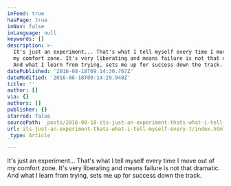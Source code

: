```yaml
---
inFeed: true
hasPage: true
inNav: false
inLanguage: null
keywords: []
description: >-
  It's just an experiment... That's what I tell myself every time I move out of
  my comfort zone. It's very liberating and means failure is not that dramatic.
  And what I learn from trying, sets me up for success down the track.
datePublished: '2016-08-18T09:14:30.767Z'
dateModified: '2016-08-18T09:14:29.948Z'
title: ''
author: []
via: {}
authors: []
publisher: {}
starred: false
sourcePath: _posts/2016-08-18-its-just-an-experiment-thats-what-i-tell-myself-every-t.md
url: its-just-an-experiment-thats-what-i-tell-myself-every-t/index.html
_type: Article

---
```

It's just an experiment... That's what I tell myself every time I move out of my comfort zone. It's very liberating and means failure is not that dramatic. And what I learn from trying, sets me up for success down the track.